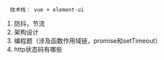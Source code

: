       技术栈： vue + element-ui    

1. 防抖，节流
2. 架构设计
3. 编程题（涉及函数作用域链，promise和setTimeout）
4. http状态码有哪些

